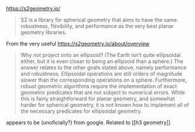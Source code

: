 https://s2geometry.io/

> S2 is a library for spherical geometry that aims to have the same robustness, flexibility, and performance as the very best planar geometry libraries.

From the very useful https://s2geometry.io/about/overview

> Why not project onto an ellipsoid? (The Earth isn’t quite ellipsoidal either, but it is even closer to being an ellipsoid than a sphere.) The answer relates to the other goals stated above, namely performance and robustness. Ellipsoidal operations are still orders of magnitude slower than the corresponding operations on a sphere. Furthermore, robust geometric algorithms require the implementation of exact geometric predicates that are not subject to numerical errors. While this is fairly straightforward for planar geometry, and somewhat harder for spherical geometry, it is not known how to implement all of the necessary predicates for ellipsoidal geometry.

appears to be (unoficially?) from google. Related to [[h3 geometry]]